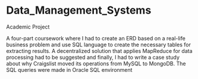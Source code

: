# Data_Management_Systems
Academic Project

A four-part coursework where I had to create an ERD based on a real-life business problem and use SQL language to create the necessary tables for extracting results. A decentralized solution that applies MapReduce for data processing had to be suggested and finally, I had to write a case study about why Craigslist moved its operations from MySQL to MongoDB. The SQL queries were made in Oracle SQL environment
